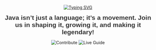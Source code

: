 <!-- ===========================
     BANNER: Make The JAVA Great Again - Join Our Community
     =========================== -->

<p align="center">
  <a href="https://someshdiwan.github.io/JavaEvolution-Learning-Growing-Mastering/" target="_blank">
    <img src="https://readme-typing-svg.demolab.com?font=Fira+Code&weight=900&size=30&pause=1000&background=FFFFFF00&center=true&vCenter=true&width=435&lines=Make+The+JAVA+Great+Again" alt="Typing SVG">
  </a>
</p>

<p align="center">
  <b style="font-family: sans-serif; font-size: 1.5em; color: #333;">
    Java isn’t just a language; it’s a movement. Join us in shaping it, growing it, and making it legendary!
  </b>
</p>

<p align="center">
  <a href="https://github.com/Someshdiwan/JavaEvolution-Learning-Growing-Mastering/blob/master/site/CONTRIBUTING.md" target="_blank" style="text-decoration:none;">
    <img src="https://img.shields.io/badge/-Contribute-4ECDC4?style=for-the-badge&logo=github&logoColor=white" alt="Contribute">
  </a>
  <a href="https://someshdiwan.github.io/JavaEvolution-Learning-Growing-Mastering/" target="_blank" style="text-decoration:none;">
    <img src="https://img.shields.io/badge/-Open%20Live%20Guide-FF6B6B?style=for-the-badge&logo=google-chrome&logoColor=white" alt="Live Guide">
  </a>
</p>
